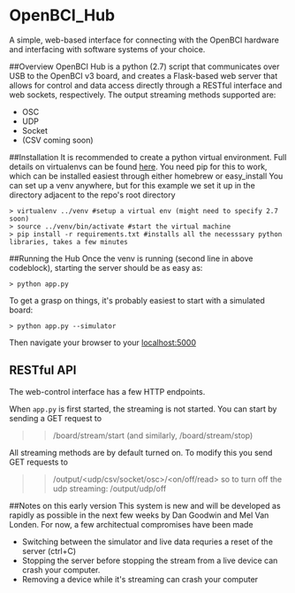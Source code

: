 # OpenBCI_Hub
A simple, web-based interface for connecting with the OpenBCI hardware and interfacing with software systems of your choice.

##Overview
OpenBCI Hub is a python (2.7) script that communicates over USB to the OpenBCI v3 board, and creates a Flask-based web server that allows for control and data access directly through a RESTful interface and web sockets, respectively. The output streaming methods supported are:
* OSC
* UDP
* Socket 
* (CSV coming soon)

##Installation
It is recommended to create a python virtual environment. Full details on virtualenvs can be found [here](http://docs.python-guide.org/en/latest/dev/virtualenvs/). You need pip for this to work, which can be installed easiest through either homebrew or easy_install
You can set up a venv anywhere, but for this example we set it up in the directory adjacent to the repo's root directory

```
> virtualenv ../venv #setup a virtual env (might need to specify 2.7 soon)
> source ../venv/bin/activate #start the virtual machine
> pip install -r requirements.txt #installs all the necesssary python libraries, takes a few minutes
```
##Running the Hub
Once the venv is running (second line in above codeblock), starting the server should be as easy as:
```
> python app.py
```
To get a grasp on things, it's probably easiest to start with a simulated board:
```
> python app.py --simulator
```
Then navigate your browser to your [localhost:5000](http://localhost:5000)

## RESTful API

The web-control interface has a few HTTP endpoints. 

When `app.py` is first started, the streaming is not started. You can start by sending a GET request to 
>> /board/stream/start (and similarly,  /board/stream/stop)

All streaming methods are by default turned on. To modify this you send GET requests to 

>> /output/<udp/csv/socket/osc>/<on/off/read>
so to turn off the udp streaming:
>> /output/udp/off

##Notes on this early version
This system is new and will be developed as rapidly as possible in the next few weeks by Dan Goodwin and Mel Van Londen. For now, a few architectual compromises have been made

* Switching between the simulator and live data requries a reset of the server (ctrl+C)
* Stopping the server before stopping the stream from a live device can crash your computer.
* Removing a device while it's streaming can crash your computer




